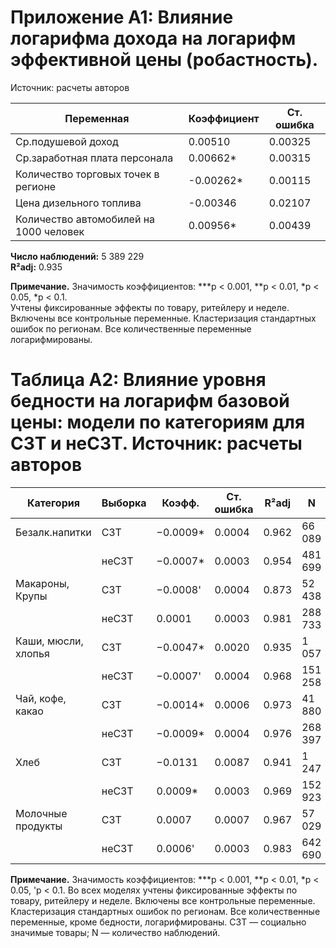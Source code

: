 # Приложение А1: Влияние логарифма дохода на логарифм эффективной цены (робастность).
 Источник: расчеты авторов  

| Переменная    | Коэффициент  | Ст. ошибка |
|---------------|--------------|------------|
| Ср.подушевой доход    | 0.00510   | 0.00325   |
| Ср.заработная плата персонала    | 0.00662*    | 0.00315   |
| Количество торговых точек в регионе    | -0.00262*    | 0.00115   |
| Цена дизельного топлива    | -0.00346    | 0.02107   |
| Количество автомобилей на 1000 человек | 0.00956*    | 0.00439   |

**Число наблюдений:** 5 389 229  
**R²adj:** 0.935  

**Примечание.** Значимость коэффициентов: ***p < 0.001, **p < 0.01, *p < 0.05, *p < 0.1.  
Учтены фиксированные эффекты по товару, ритейлеру и неделе. Включены все контрольные переменные. Кластеризация стандартных ошибок по регионам. Все количественные переменные логарифмированы.

# Таблица А2: Влияние уровня бедности на логарифм **базовой цены:** модели по категориям для СЗТ и неСЗТ. Источник: расчеты авторов

| Категория    | Выборка  | Коэфф. | Ст. ошибка | R²adj | N |
|--------------|----------|---------|------------|-----------------|----|
| Безалк.напитки    | СЗТ    | −0.0009*    | 0.0004   | 0.962    | 66 089    |
|    | неСЗТ    | −0.0007*    | 0.0003   | 0.954    | 481 699    |
| Макароны, Крупы    | СЗТ    | −0.0008'    | 0.0004   | 0.873    | 52 438    |
|    | неСЗТ    | 0.0001    | 0.0003   | 0.981    | 288 733    |
| Каши, мюсли, хлопья    | СЗТ    | −0.0047*    | 0.0020   | 0.935    | 1 057    |
|    | неСЗТ    | −0.0007'    | 0.0004   | 0.968    | 151 258    |
| Чай, кофе, какао    | СЗТ    | −0.0014*    | 0.0006   | 0.973    | 41 880    |
|    | неСЗТ    | −0.0009*    | 0.0004   | 0.976    | 268 397    |
| Хлеб    | СЗТ    | −0.0131    | 0.0087   | 0.941    | 1 247    |
|    | неСЗТ    | 0.0009*    | 0.0003   | 0.969    | 152 923    |
| Молочные продукты    | СЗТ    | 0.0007    | 0.0007   | 0.967    | 57 029    |
|    | неСЗТ    | 0.0006'    | 0.0003   | 0.983    | 642 690    |

**Примечание.** Значимость коэффициентов: ***p < 0.001, **p < 0.01, *p < 0.05, 'p < 0.1. Во всех моделях учтены фиксированные эффекты по товару, ритейлеру и неделе. Включены все контрольные переменные. Кластеризация стандартных ошибок по регионам. Все количественные переменные, кроме бедности, логарифмированы. СЗТ — социально значимые товары; N — количество наблюдений.
